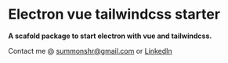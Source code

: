 # Electron vue tailwindcss starter

**A scafold package to start electron with vue and tailwindcss.**
 
Contact me @ summonshr@gmail.com or [LinkedIn](https://www.linkedin.com/in/suman-shresth)
